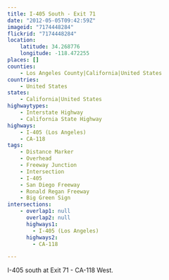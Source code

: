 ```yaml
---
title: I-405 South - Exit 71
date: "2012-05-05T09:42:59Z"
imageid: "7174448284"
flickrid: "7174448284"
location:
    latitude: 34.268776
    longitude: -118.472255
places: []
counties:
    - Los Angeles County|California|United States
countries:
    - United States
states:
    - California|United States
highwaytypes:
    - Interstate Highway
    - California State Highway
highways:
    - I-405 (Los Angeles)
    - CA-118
tags:
    - Distance Marker
    - Overhead
    - Freeway Junction
    - Intersection
    - I-405
    - San Diego Freeway
    - Ronald Regan Freeway
    - Big Green Sign
intersections:
    - overlap1: null
      overlap2: null
      highways1:
        - I-405 (Los Angeles)
      highways2:
        - CA-118

---
```

I-405 south at Exit 71 - CA-118 West.